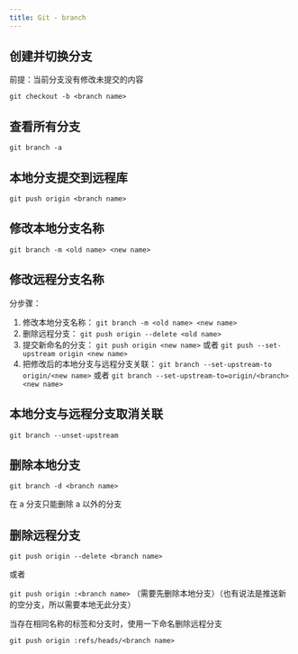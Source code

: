 ```yaml
---
title: Git - branch
---
```


## 创建并切换分支

前提：当前分支没有修改未提交的内容

`git checkout -b <branch name>`

## 查看所有分支

`git branch -a`

## 本地分支提交到远程库

`git push origin <branch name>`

## 修改本地分支名称

`git branch -m <old name> <new name>`

## 修改远程分支名称

分步骤：

1. 修改本地分支名称：
   `git branch -m <old name> <new name>`
2. 删除远程分支：
   `git push origin --delete <old name>`
3. 提交新命名的分支：
   `git push origin <new name>`
   或者
   `git push --set-upstream origin <new name>`
4. 把修改后的本地分支与远程分支关联：
   `git branch --set-upstream-to origin/<new name>`
   或者
   `git branch --set-upstream-to=origin/<branch> <new name>`

## 本地分支与远程分支取消关联

`git branch --unset-upstream`

## 删除本地分支

`git branch -d <branch name>`

在 a 分支只能删除 a 以外的分支

## 删除远程分支

`git push origin --delete <branch name>`

或者

`git push origin :<branch name>` （需要先删除本地分支）（也有说法是推送新的空分支，所以需要本地无此分支）

当存在相同名称的标签和分支时，使用一下命名删除远程分支

`git push origin :refs/heads/<branch name>`
